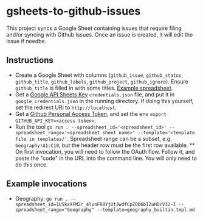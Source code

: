 # gsheets-to-github-issues

This project syncs a Google Sheet containing issues that require filing
and/or syncing with Github Issues. Once an issue is created, it will
edit the issue if needbe.

## Instructions

* Create a Google Sheet with columns (`github_issue`, `github_status`, `github_title`,
  `github_labels`, `github_project`, `github_ignore`). Ensure `github_title` is filled in
  with some titles. [Example spreadsheet](https://docs.google.com/spreadsheets/d/1USkxXFMZr_4lvnFR8YjUtJwdfCpZ0D6bI2uHDcV32-I/edit#gid=0).
* Get a [Google API Sheets Key](https://developers.google.com/sheets/api/quickstart/go)
  `credentials.json` file, and put it in `google_credentials.json` in the running directory.
  If doing this yourself, set the redirect URI to `http://localhost`.
* Get a [Github Personal Access Token](https://github.com/settings/tokens),
  and set the env `export GITHUB_API_KEY=<access token>`.
* Run the tool `go run . --spreadsheet_id='<spreadsheet_id>' --spreadsheet_range='<spreadsheet sheet name>' --template='<template file in templates/'`. Spreadsheet range can be a subset, e.g. `Geography!A1:C10`, but the header row must be the first row available.
** On first invocation, you will need to follow the OAuth flow.
   Follow it, and paste the "code" in the URL into the command line.
   You will only need to do this once.

## Example invocations

* Geography: `go run . --spreadsheet_id=1USkxXFMZr_4lvnFR8YjUtJwdfCpZ0D6bI2uHDcV32-I --spreadsheet_range="Geography" --template=geography_builtin.tmpl.md`
